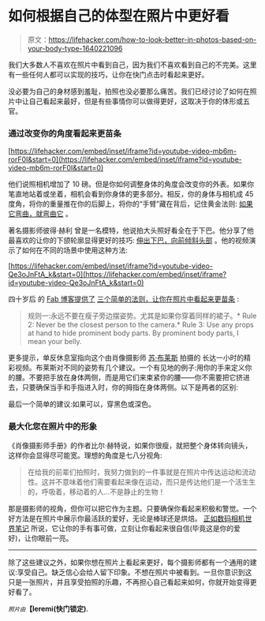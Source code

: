 # 如何根据自己的体型在照片中更好看

> 原文：<https://lifehacker.com/how-to-look-better-in-photos-based-on-your-body-type-1640221096>

我们大多数人不喜欢在照片中看到自己，因为我们不喜欢看到自己的不完美。这里有一些任何人都可以实现的技巧，让你在快门点击时看起来更好。



没必要为自己的身材感到羞耻，拍照也没必要那么痛苦。我们已经讨论了如何在照片中让自己看起来最好，但是有些事情你可以做得更好，这取决于你的体形或五官。

### 通过改变你的角度看起来更苗条

 [https://lifehacker.com/embed/inset/iframe?id=youtube-video-mb6m-rorF0I&start=0](https://lifehacker.com/embed/inset/iframe?id=youtube-video-mb6m-rorF0I&start=0) 

他们说照相机增加了 10 磅。但是你如何调整身体的角度会改变你的外表。如果你笔直地站着或坐着，相机会看到你身体的更多部分。相反，你的身体与相机成 45 度角，将你的重量推在你的后脚上，将你的“手臂”藏在背后，记住黄金法则: [如果它弯曲，就弯曲它](https://lifehacker.com/if-it-bends-bend-it-to-look-better-in-photos-1558996391) 。

著名摄影师彼得·赫利 曾是一名模特，他说拍大头照好看全在于下巴。他分享了他最喜欢的让你的下颌轮廓显得更好的技巧: [伸出下巴，向前倾斜头部](http://lifehacker.com/instantly-become-more-photogenic-by-tilting-your-head-f-5906963) 。他的视频演示了如何在不同的场景中使用这种方法:

 [https://lifehacker.com/embed/inset/iframe?id=youtube-video-Qe3oJnFtA_k&start=0](https://lifehacker.com/embed/inset/iframe?id=youtube-video-Qe3oJnFtA_k&start=0) 

四十岁后 的 [Fab 博客提供了](http://fabafter40.tumblr.com/) [三个简单的法则，让你在照片中看起来更苗条](http://fabafter40.tumblr.com/post/23067390791/fat-girls-guide-to-posing-for-pictures) :

> 规则一:永远不要在瘦子旁边摆姿势。尤其是如果你穿着同样的裙子。*   Rule 2: Never be the closest person to the camera.*   Rule 3: Use any props at hand to hide prominent body parts. By prominent body parts, I mean your belly.

更多提示，单反休息室指向这个由肖像摄影师 [苏·布莱斯](http://www.inbedwithsue.com/) 拍摄的 长达一小时的精彩视频。布莱斯对不同的姿势有几个建议。一个有见地的例子:用你的手来定义你的腰。不要把手放在身体两侧，而是用它们来束紧你的腰——你不需要把它挤进去，只要确保当手和手指进入时，你的拇指在身体两侧。以下是两者的区别:

最后一个简单的建议:如果可以，穿黑色或深色。

### 最大化您在照片中的形象

《肖像摄影师手册》的作者比尔·赫特说，如果你很瘦，就把整个身体转向镜头，这样你会显得尽可能宽。理想的角度是七八分视角:

> 在给我的前辈们拍照时，我努力做到的一件事就是在照片中传达运动和流动性。这并不意味着他们需要看起来像在运动，而只是传达他们是一个活生生的，呼吸着，移动着的人...不是静止的生物！

那是摄影师的视角，但你可以把它作为主题。只要确保你看起来积极和警觉。一个好方法是在照片中展示你最活跃的爱好，无论是棒球还是烘焙。 [正如数码相机世界笔记](http://www.digitalcameraworld.com/2012/07/16/19-stellar-posing-tips-and-camera-tricks-for-flattering-pictures-of-older-people/3/) 所说，它让你的手有事可做，立刻让你看起来很自信(毕竟这是你的爱好)，让你眼前一亮。

* * *

除了这些建议之外，如果你想在照片上看起来更好，每个摄影师都有一个通用的建议:享受自己。缺乏信心会给人留下印象。不想在照片中被看到。一旦你意识到这只是一张照片，并且享受拍照的乐趣，不再担心自己看起来如何，你就开始变得更好看了。

*<small>照片由</small>***【leremi(快门锁定)**<small><small>，<small></small></small></small>

<small></small>